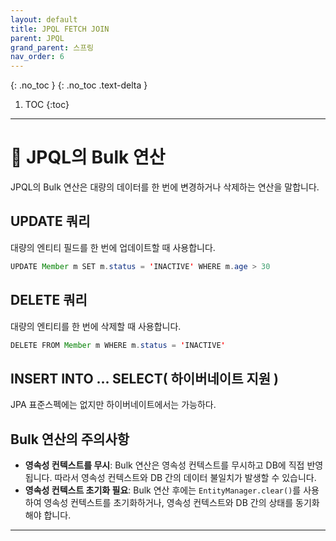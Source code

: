 ```yaml
---
layout: default
title: JPQL FETCH JOIN
parent: JPQL
grand_parent: 스프링
nav_order: 6
---
```


{: .no_toc }
{: .no_toc .text-delta }

1. TOC
{:toc}

---

# 🚀 JPQL의 Bulk 연산

JPQL의 Bulk 연산은 대량의 데이터를 한 번에 변경하거나 삭제하는 연산을 말합니다. 

## UPDATE 쿼리

대량의 엔티티 필드를 한 번에 업데이트할 때 사용합니다.

```java
UPDATE Member m SET m.status = 'INACTIVE' WHERE m.age > 30
```

## DELETE 쿼리

대량의 엔티티를 한 번에 삭제할 때 사용합니다.

```java
DELETE FROM Member m WHERE m.status = 'INACTIVE'
```

## INSERT INTO ... SELECT( 하이버네이트 지원 )

JPA 표준스펙에는 없지만 하이버네이트에서는 가능하다.

## Bulk 연산의 주의사항

- **영속성 컨텍스트를 무시**: Bulk 연산은 영속성 컨텍스트를 무시하고 DB에 직접 반영됩니다. 따라서 영속성 컨텍스트와 DB 간의 데이터 불일치가 발생할 수 있습니다.
- **영속성 컨텍스트 초기화 필요**: Bulk 연산 후에는 `EntityManager.clear()`를 사용하여 영속성 컨텍스트를 초기화하거나, 영속성 컨텍스트와 DB 간의 상태를 동기화해야 합니다.
---